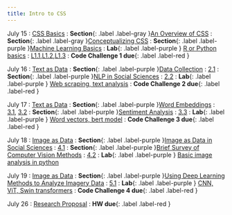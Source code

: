 ```yaml
---
title: Intro to CSS
---
```


July 15
: [CSS Basics](#)
: **Section**{: .label .label-gray }[An Overview of CSS](#)
: **Section**{: .label .label-gray }[Conceptualizing CSS](#)
: **Section**{: .label .label-purple }[Machine Learning Basics](#)
: **Lab**{: .label .label-purple } [R or Python basics](#)
  : [L1.1](https://yongjunzhang.com/intro2css/assets/files/Lab1-Tutorial.html),[L1.2](https://yongjunzhang.com/intro2css/assets/files/Lab2.html),[L1.3](https://yongjunzhang.com/intro2css/assets/files/Lab3.html)
: **Code Challenge 1 due**{: .label .label-red }

July 16
: [Text as Data](#)
: **Section**{: .label .label-purple }[Data Collection](#)
  : [2.1](#)
: **Section**{: .label .label-purple }[NLP in Social Sciences](#)
  : [2.2](#)
: **Lab**{: .label .label-purple } [Web scraping, text analysis](#)
: **Code Challenge 2 due**{: .label .label-red }

July 17
: [Text as Data](#)
: **Section**{: .label .label-purple }[Word Embeddings](#)
  : [3.1](#), [3.2](#)
: **Section**{: .label .label-purple }[Sentiment Analysis](#)
  : [3.3](#)
: **Lab**{: .label .label-purple } [Word vectors, bert model](#)
: **Code Challenge 3 due**{: .label .label-red }

July 18
: [Image as Data](#)
: **Section**{: .label .label-purple }[Image as Data in Social Sciences](#)
  : [4.1](#)
: **Section**{: .label .label-purple }[Brief Survey of Computer Vision Methods](#)
  : [4.2](#)
: **Lab**{: .label .label-purple } [Basic image analysis in python](#)

July 19
: [Image as Data](#)
: **Section**{: .label .label-purple }[Using Deep Learning Methods to Analyze Imagery Data](#)
  : [5.1](#)
: **Lab**{: .label .label-purple } [CNN, ViT, Swin transformers](#)
: **Code Challenge 4 due**{: .label .label-red }

July 26
: [Research Proposal](#)
: **HW due**{: .label .label-red }

